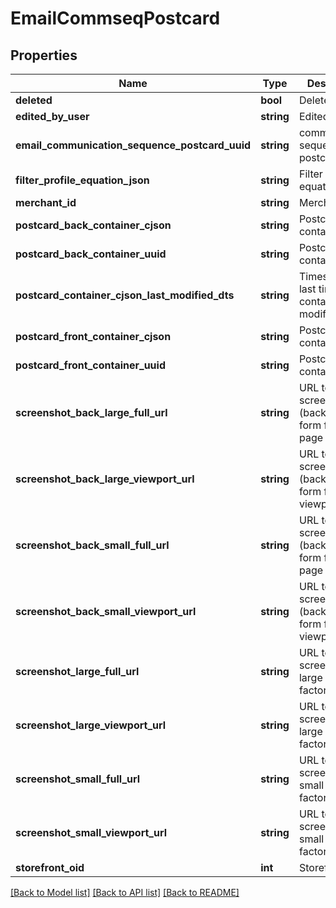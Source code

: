 # EmailCommseqPostcard

## Properties
Name | Type | Description | Notes
------------ | ------------- | ------------- | -------------
**deleted** | **bool** | Deleted | [optional] 
**edited_by_user** | **string** | Edited by user | [optional] 
**email_communication_sequence_postcard_uuid** | **string** | communication sequence postcard uuid | [optional] 
**filter_profile_equation_json** | **string** | Filter profile equation json | [optional] 
**merchant_id** | **string** | Merchant ID | [optional] 
**postcard_back_container_cjson** | **string** | Postcard back container cjson | [optional] 
**postcard_back_container_uuid** | **string** | Postcard back container uuid | [optional] 
**postcard_container_cjson_last_modified_dts** | **string** | Timestamp the last time the container was modified. | [optional] 
**postcard_front_container_cjson** | **string** | Postcard front container cjson | [optional] 
**postcard_front_container_uuid** | **string** | Postcard front container uuid | [optional] 
**screenshot_back_large_full_url** | **string** | URL to screenshot (back) in large form factor full page | [optional] 
**screenshot_back_large_viewport_url** | **string** | URL to screenshot (back) in large form factor viewport | [optional] 
**screenshot_back_small_full_url** | **string** | URL to screenshot (back) in small form factor full page | [optional] 
**screenshot_back_small_viewport_url** | **string** | URL to screenshot (back) in small form factor viewport | [optional] 
**screenshot_large_full_url** | **string** | URL to screenshot in large form factor full page | [optional] 
**screenshot_large_viewport_url** | **string** | URL to screenshot in large form factor viewport | [optional] 
**screenshot_small_full_url** | **string** | URL to screenshot in small form factor full page | [optional] 
**screenshot_small_viewport_url** | **string** | URL to screenshot in small form factor viewport | [optional] 
**storefront_oid** | **int** | Storefront oid | [optional] 

[[Back to Model list]](../README.md#documentation-for-models) [[Back to API list]](../README.md#documentation-for-api-endpoints) [[Back to README]](../README.md)


